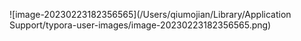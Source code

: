 ![image-20230223182356565](/Users/qiumojian/Library/Application Support/typora-user-images/image-20230223182356565.png)

